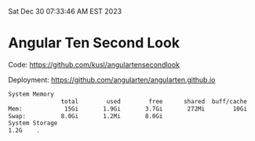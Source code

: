 Sat Dec 30 07:33:46 AM EST 2023

# Angular Ten Second Look

Code: https://github.com/kusl/angulartensecondlook

Deployment: https://github.com/angularten/angularten.github.io

```bash
System Memory
               total        used        free      shared  buff/cache   available
Mem:            15Gi       1.9Gi       3.7Gi       272Mi        10Gi        13Gi
Swap:          8.0Gi       1.2Mi       8.0Gi
System Storage
1.2G	.
